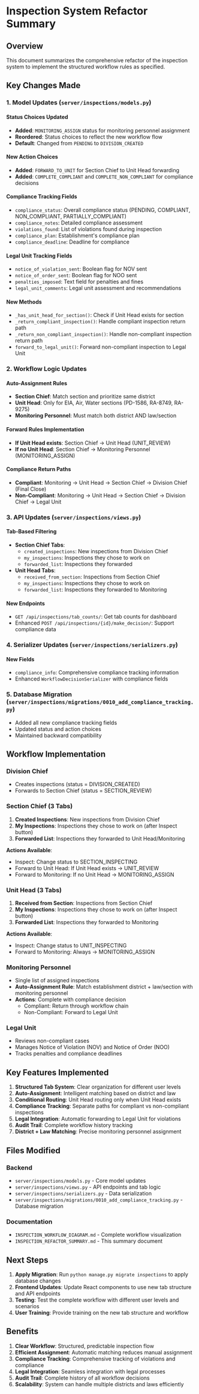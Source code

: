 # Inspection System Refactor Summary

## Overview
This document summarizes the comprehensive refactor of the inspection system to implement the structured workflow rules as specified.

## Key Changes Made

### 1. Model Updates (`server/inspections/models.py`)

#### Status Choices Updated
- **Added**: `MONITORING_ASSIGN` status for monitoring personnel assignment
- **Reordered**: Status choices to reflect the new workflow flow
- **Default**: Changed from `PENDING` to `DIVISION_CREATED`

#### New Action Choices
- **Added**: `FORWARD_TO_UNIT` for Section Chief to Unit Head forwarding
- **Added**: `COMPLETE_COMPLIANT` and `COMPLETE_NON_COMPLIANT` for compliance decisions

#### Compliance Tracking Fields
- `compliance_status`: Overall compliance status (PENDING, COMPLIANT, NON_COMPLIANT, PARTIALLY_COMPLIANT)
- `compliance_notes`: Detailed compliance assessment
- `violations_found`: List of violations found during inspection
- `compliance_plan`: Establishment's compliance plan
- `compliance_deadline`: Deadline for compliance

#### Legal Unit Tracking Fields
- `notice_of_violation_sent`: Boolean flag for NOV sent
- `notice_of_order_sent`: Boolean flag for NOO sent
- `penalties_imposed`: Text field for penalties and fines
- `legal_unit_comments`: Legal unit assessment and recommendations

#### New Methods
- `_has_unit_head_for_section()`: Check if Unit Head exists for section
- `_return_compliant_inspection()`: Handle compliant inspection return path
- `_return_non_compliant_inspection()`: Handle non-compliant inspection return path
- `forward_to_legal_unit()`: Forward non-compliant inspection to Legal Unit

### 2. Workflow Logic Updates

#### Auto-Assignment Rules
- **Section Chief**: Match section and prioritize same district
- **Unit Head**: Only for EIA, Air, Water sections (PD-1586, RA-8749, RA-9275)
- **Monitoring Personnel**: Must match both district AND law/section

#### Forward Rules Implementation
- **If Unit Head exists**: Section Chief → Unit Head (UNIT_REVIEW)
- **If no Unit Head**: Section Chief → Monitoring Personnel (MONITORING_ASSIGN)

#### Compliance Return Paths
- **Compliant**: Monitoring → Unit Head → Section Chief → Division Chief (Final Close)
- **Non-Compliant**: Monitoring → Unit Head → Section Chief → Division Chief → Legal Unit

### 3. API Updates (`server/inspections/views.py`)

#### Tab-Based Filtering
- **Section Chief Tabs**:
  - `created_inspections`: New inspections from Division Chief
  - `my_inspections`: Inspections they chose to work on
  - `forwarded_list`: Inspections they forwarded
- **Unit Head Tabs**:
  - `received_from_section`: Inspections from Section Chief
  - `my_inspections`: Inspections they chose to work on
  - `forwarded_list`: Inspections they forwarded to Monitoring

#### New Endpoints
- `GET /api/inspections/tab_counts/`: Get tab counts for dashboard
- Enhanced `POST /api/inspections/{id}/make_decision/`: Support compliance data

### 4. Serializer Updates (`server/inspections/serializers.py`)

#### New Fields
- `compliance_info`: Comprehensive compliance tracking information
- Enhanced `WorkflowDecisionSerializer` with compliance fields

### 5. Database Migration (`server/inspections/migrations/0010_add_compliance_tracking.py`)
- Added all new compliance tracking fields
- Updated status and action choices
- Maintained backward compatibility

## Workflow Implementation

### Division Chief
- Creates inspections (status = DIVISION_CREATED)
- Forwards to Section Chief (status = SECTION_REVIEW)

### Section Chief (3 Tabs)
1. **Created Inspections**: New inspections from Division Chief
2. **My Inspections**: Inspections they chose to work on (after Inspect button)
3. **Forwarded List**: Inspections they forwarded to Unit Head/Monitoring

**Actions Available**:
- Inspect: Change status to SECTION_INSPECTING
- Forward to Unit Head: If Unit Head exists → UNIT_REVIEW
- Forward to Monitoring: If no Unit Head → MONITORING_ASSIGN

### Unit Head (3 Tabs)
1. **Received from Section**: Inspections from Section Chief
2. **My Inspections**: Inspections they chose to work on (after Inspect button)
3. **Forwarded List**: Inspections they forwarded to Monitoring

**Actions Available**:
- Inspect: Change status to UNIT_INSPECTING
- Forward to Monitoring: Always → MONITORING_ASSIGN

### Monitoring Personnel
- Single list of assigned inspections
- **Auto-Assignment Rule**: Match establishment district + law/section with monitoring personnel
- **Actions**: Complete with compliance decision
  - Compliant: Return through workflow chain
  - Non-Compliant: Forward to Legal Unit

### Legal Unit
- Reviews non-compliant cases
- Manages Notice of Violation (NOV) and Notice of Order (NOO)
- Tracks penalties and compliance deadlines

## Key Features Implemented

1. **Structured Tab System**: Clear organization for different user levels
2. **Auto-Assignment**: Intelligent matching based on district and law
3. **Conditional Routing**: Unit Head routing only when Unit Head exists
4. **Compliance Tracking**: Separate paths for compliant vs non-compliant inspections
5. **Legal Integration**: Automatic forwarding to Legal Unit for violations
6. **Audit Trail**: Complete workflow history tracking
7. **District + Law Matching**: Precise monitoring personnel assignment

## Files Modified

### Backend
- `server/inspections/models.py` - Core model updates
- `server/inspections/views.py` - API endpoints and tab logic
- `server/inspections/serializers.py` - Data serialization
- `server/inspections/migrations/0010_add_compliance_tracking.py` - Database migration

### Documentation
- `INSPECTION_WORKFLOW_DIAGRAM.md` - Complete workflow visualization
- `INSPECTION_REFACTOR_SUMMARY.md` - This summary document

## Next Steps

1. **Apply Migration**: Run `python manage.py migrate inspections` to apply database changes
2. **Frontend Updates**: Update React components to use new tab structure and API endpoints
3. **Testing**: Test the complete workflow with different user levels and scenarios
4. **User Training**: Provide training on the new tab structure and workflow

## Benefits

1. **Clear Workflow**: Structured, predictable inspection flow
2. **Efficient Assignment**: Automatic matching reduces manual assignment
3. **Compliance Tracking**: Comprehensive tracking of violations and compliance
4. **Legal Integration**: Seamless integration with legal processes
5. **Audit Trail**: Complete history of all workflow decisions
6. **Scalability**: System can handle multiple districts and laws efficiently
